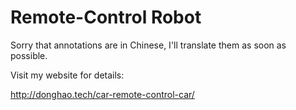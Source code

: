 # Remote-Control Robot
 
Sorry that annotations are in Chinese, I'll translate them as soon as possible.

Visit my website for details:

http://donghao.tech/car-remote-control-car/
